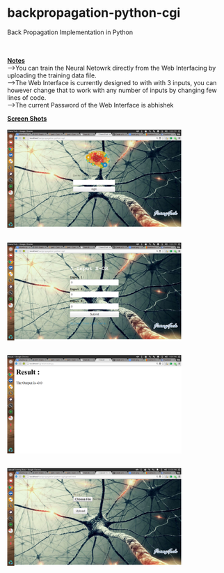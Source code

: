 backpropagation-python-cgi
==========================

Back Propagation Implementation in Python 


<br>
<br>
<b><u>Notes</u></b><br>
-->You can train the Neural Netowrk directly from the Web Interfacing by uploading the training data file.<br>
-->The Web Interface is currently designed to with with 3 inputs, you can however change that to work with any number of inputs by changing few lines of code.<br>
-->The current Password of the Web Interface is abhishek


<b><u>Screen Shots</u></b><br><br>
<img src="https://raw.githubusercontent.com/rpidanny/backpropagation-python-cgi/master/screenshots/1.png" width="400"><br><br>

<img src="https://raw.githubusercontent.com/rpidanny/backpropagation-python-cgi/master/screenshots/2.png" width="400"><br><br>

<img src="https://raw.githubusercontent.com/rpidanny/backpropagation-python-cgi/master/screenshots/3.png" width="400"><br><br>

<img src="https://raw.githubusercontent.com/rpidanny/backpropagation-python-cgi/master/screenshots/4.png" width="400"><br><br>
